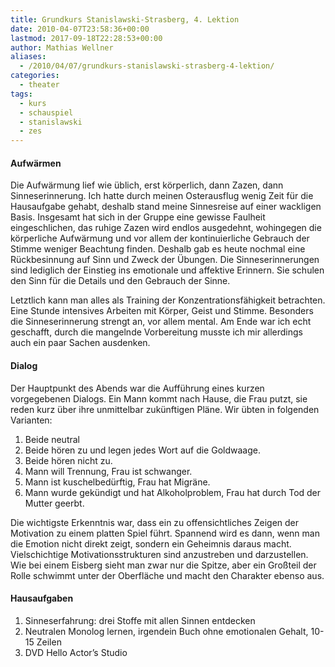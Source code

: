 ```yaml
---
title: Grundkurs Stanislawski-Strasberg, 4. Lektion
date: 2010-04-07T23:58:36+00:00
lastmod: 2017-09-18T22:28:53+00:00
author: Mathias Wellner
aliases: 
  - /2010/04/07/grundkurs-stanislawski-strasberg-4-lektion/
categories:
  - theater
tags:
  - kurs
  - schauspiel
  - stanislawski
  - zes
---
```

#### Aufwärmen

Die Aufwärmung lief wie üblich, erst körperlich, dann Zazen, dann Sinneserinnerung. Ich hatte durch meinen Osterausflug wenig Zeit für die Hausaufgabe gehabt, deshalb stand meine Sinnesreise auf einer wackligen Basis. Insgesamt hat sich in der Gruppe eine gewisse Faulheit eingeschlichen, das ruhige Zazen wird endlos ausgedehnt, wohingegen die körperliche Aufwärmung und vor allem der kontinuierliche Gebrauch der Stimme weniger Beachtung finden. Deshalb gab es heute nochmal eine Rückbesinnung auf Sinn und Zweck der Übungen. Die Sinneserinnerungen sind lediglich der Einstieg ins emotionale und affektive Erinnern. Sie schulen den Sinn für die Details und den Gebrauch der Sinne. 

Letztlich kann man alles als Training der Konzentrationsfähigkeit betrachten. Eine Stunde intensives Arbeiten mit Körper, Geist und Stimme. Besonders die Sinneserinnerung strengt an, vor allem mental. Am Ende war ich echt geschafft, durch die mangelnde Vorbereitung musste ich mir allerdings auch ein paar Sachen ausdenken. 

#### Dialog

Der Hauptpunkt des Abends war die Aufführung eines kurzen vorgegebenen Dialogs. Ein Mann kommt nach Hause, die Frau putzt, sie reden kurz über ihre unmittelbar zukünftigen Pläne. Wir übten in folgenden Varianten:

  1. Beide neutral
  2. Beide hören zu und legen jedes Wort auf die Goldwaage.
  3. Beide hören nicht zu.
  4. Mann will Trennung, Frau ist schwanger.
  5. Mann ist kuschelbedürftig, Frau hat Migräne.
  6. Mann wurde gekündigt und hat Alkoholproblem, Frau hat durch Tod der Mutter geerbt.

Die wichtigste Erkenntnis war, dass ein zu offensichtliches Zeigen der Motivation zu einem platten Spiel führt. Spannend wird es dann, wenn man die Emotion nicht direkt zeigt, sondern ein Geheimnis daraus macht. Vielschichtige Motivationsstrukturen sind anzustreben und darzustellen. Wie bei einem Eisberg sieht man zwar nur die Spitze, aber ein Großteil der Rolle schwimmt unter der Oberfläche und macht den Charakter ebenso aus. 

#### Hausaufgaben

  1. Sinneserfahrung: drei Stoffe mit allen Sinnen entdecken
  2. Neutralen Monolog lernen, irgendein Buch ohne emotionalen Gehalt, 10-15 Zeilen
  3. DVD Hello Actor&#8217;s Studio